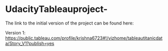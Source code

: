 # UdacityTableauproject-

The link to the initial version of the project can be found here:

Version 1: https://public.tableau.com/profile/krishna6723#!/vizhome/tableautitanicdata/Story_V1?publish=yes
